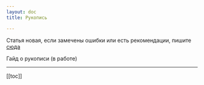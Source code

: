 ```yaml
---
layout: doc
title: Рукопись

---
```


Статья новая, если замечены ошибки или есть рекомендации, пишите [сюда](https://t.me/neongooru)



Гайд о рукописи (в работе)

-----

 

[[toc]]

# 
